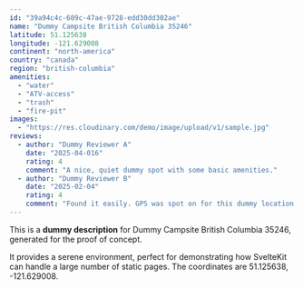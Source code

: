 ```yaml
---
id: "39a94c4c-609c-47ae-9728-edd30dd302ae"
name: "Dummy Campsite British Columbia 35246"
latitude: 51.125638
longitude: -121.629008
continent: "north-america"
country: "canada"
region: "british-columbia"
amenities:
  - "water"
  - "ATV-access"
  - "trash"
  - "fire-pit"
images:
  - "https://res.cloudinary.com/demo/image/upload/v1/sample.jpg"
reviews:
  - author: "Dummy Reviewer A"
    date: "2025-04-016"
    rating: 4
    comment: "A nice, quiet dummy spot with some basic amenities."
  - author: "Dummy Reviewer B"
    date: "2025-02-04"
    rating: 4
    comment: "Found it easily. GPS was spot on for this dummy location."
---
```


This is a **dummy description** for Dummy Campsite British Columbia 35246, generated for the proof of concept.

It provides a serene environment, perfect for demonstrating how SvelteKit can handle a large number of static pages. The coordinates are 51.125638, -121.629008.
